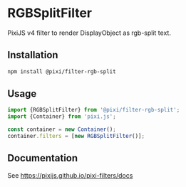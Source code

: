 # RGBSplitFilter

PixiJS v4 filter to render DisplayObject as rgb-split text.

## Installation

```bash
npm install @pixi/filter-rgb-split
```

## Usage

```js
import {RGBSplitFilter} from '@pixi/filter-rgb-split';
import {Container} from 'pixi.js';

const container = new Container();
container.filters = [new RGBSplitFilter()];
```

## Documentation

See https://pixijs.github.io/pixi-filters/docs
